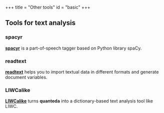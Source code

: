 +++
title = "Other tools"
id = "basic"
+++

## Tools for text analysis

### spacyr

[**spacyr**](https://github.com/quanteda/spacyr) is a part-of-speech tagger based on Python library spaCy.

### readtext

[**readtext**](https://github.com/quanteda/readtext) helps you to import textual data in different formats and generate document variables.

### LIWCalike
[**LIWCalike**](https://github.com/kbenoit/LIWCalike) turns **quanteda** into a dictionary-based text analysis tool like LIWC.

